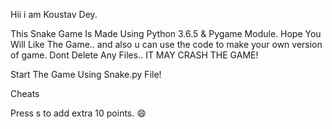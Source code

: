 Hii i am Koustav Dey.


This Snake Game Is Made Using Python 3.6.5 & Pygame Module. Hope You Will Like The Game.. and also u can use the code to make your own version of game.
Dont Delete Any Files.. IT MAY CRASH THE GAME!

Start The Game Using Snake.py File!

Cheats


Press s to add extra 10 points. 😄
